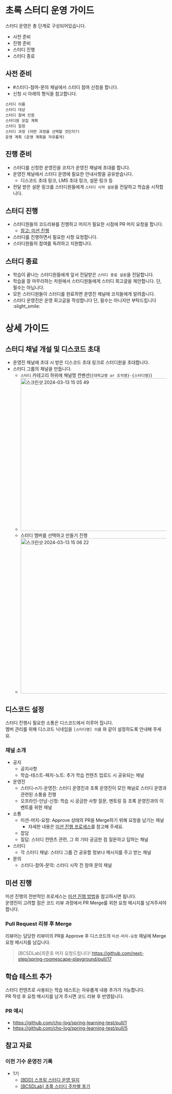 # 초록 스터디 운영 가이드

스터디 운영은 총 단계로 구성되어있습니다.
- 사전 준비
- 진행 준비
- 스터디 진행
- 스터디 종료

## 사전 준비
- #스터디-참여-문의 채널에서 스터디 참여 신청을 합니다.
- 신청 시 아래의 형식을 참고합니다.
```
스터디 이름
스터디 대상
스터디 참여 인원
스터디원 모집 계획
스터디 일정
스터디 과정 (어떤 과정을 선택할 것인지?)
운영 계획 (운영 계획을 자유롭게)
```

## 진행 준비
- 스터디를 신청한 운영진을 코치가 운영진 채널에 초대를 합니다.
- 운영진 채널에서 스터디 운영에 필요한 안내사항을 공유받습니다.
  - 디스코드 초대 링크, LMS 초대 링크, 설문 링크 등
- 전달 받은 설문 링크를 스터디원들에게 `스터디 시작 설문`을 전달하고 학습을 시작합니다.

## 스터디 진행
- 스터디원들의 코드리뷰를 진행하고 머지가 필요한 시점에 PR 머지 요청을 합니다.
  - [참고: 미션 진행](#미션-진행)
- 스터디를 진행하면서 필요한 사항 요청합니다.
- 스터디원들의 참여를 독려하고 지원합니다.

## 스터디 종료
- 학습이 끝나는 스터디원들에게 앞서 전달받은 `스터디 종료 설문`을 전달합니다.
- 학습을 잘 마무리하는 차원에서 스터디원들에게 스터디 회고글을 제안합니다. 단, 필수는 아닙니다.
- 모든 스터디원들이 스터디를 완료하면 운영진 채널에 코치들에게 알려줍니다.
- 스터디 운영진은 운영 회고글을 작성합니다 단, 필수는 아니지만 부탁드립니다 :slight_smile:

# 상세 가이드

## 스터디 채널 개설 및 디스코드 초대
- 운영진 채널에 초대 시 받은 디스코드 초대 링크로 스터디원을 초대합니다.
- 스터디 그룹의 채널을 만듭니다.
  - `스터디` 카테고리 하위에 채널명 컨벤션(`{대학교명 or 조직명}-{스터디명}`)
  - <img width="475" alt="스크린샷 2024-03-13 15 05 49" src="https://github.com/cho-log/cholog-docs/assets/7741546/d664f5f3-6768-49d1-9c7a-c5dbd3b0bc05">
  - 스터디 멤버를 선택하고 만들기 진행
  - <img width="483" alt="스크린샷 2024-03-13 15 06 22" src="https://github.com/cho-log/cholog-docs/assets/7741546/b3410097-67f5-4fde-8fc2-7386cd06ac19">

## 디스코드 설정
스터디 진행시 필요한 소통은 디스코드에서 이루어 집니다.   
멤버 관리를 위해 디스코드 닉네임을 `[스터디명] 이름` 와 같이 설정하도록 안내해 주세요.

### 채널 소개
- 공지
  - 공지사항
  - 학습-테스트-패치-노트: 추가 학습 컨텐츠 업로드 시 공유되는 채널
- 운영진
  - 스터디-n기-운영진: 스터디 운영진과 초록 운영진이 모인 채널로 스터디 운영과 관련된 소통을 진행
  - 오프라인-만남-신청: 학습 시 궁금한 사항 질문, 멘토링 등 초록 운영진과의 이벤트를 위한 채널
- 소통
  - 미션-머지-요청: Approve 상태의 PR을 Merge하기 위해 요청을 남기는 채널 
    - 자세한 내용은 [미션 진행 프로세스](#미션-진행)를 참고해 주세요.
  - 잡담
  - 질답: 스터디 컨텐츠 관련, 그 외 기타 궁금한 점 질문하고 답하는 채널
- 스터디
  - 각 스터디 채널: 스터디 그룹 간 공유할 정보나 메시지를 주고 받는 채널
- 문의
  - 스터디-참여-문의: 스터디 시작 전 참여 문의 채널

## 미션 진행

미션 진행의 전반적인 프로세스는 [미션 진행 방법](https://github.com/cho-log/cholog-docs/tree/main/codereview)을 참고하시면 됩니다.  
운영진이 고려할 점은 코드 리뷰 과정에서 PR Merge를 위한 요청 메시지를 남겨주셔야 합니다.   

### Pull Request 리뷰 후 Merge
리뷰어는 담당한 리뷰이의 PR을 Approve 후 디스코드의 `미션-머지-요청` 채널에 Merge 요청 메시지를 남깁니다.
> [BCSDLab]최준호 머지 요청드립니다!
https://github.com/next-step/spring-roomescape-playground/pull/17

## 학습 테스트 추가

스터디 컨텐츠로 사용되는 학습 테스트는 자유롭게 내용 추가가 가능합니다.  
PR 작성 후 요청 메시지를 남겨 주시면 코드 리뷰 후 반영됩니다. 

### PR 예시
- https://github.com/cho-log/spring-learning-test/pull/1
- https://github.com/cho-log/spring-learning-test/pull/5

## 참고 자료
### 이전 기수 운영진 기록
- 1기
  - [[BDD] 스프링 스터디 운영 일지](https://amaran-th.github.io/tags/%EC%8A%A4%ED%84%B0%EB%94%94-%EC%9A%B4%EC%98%81-%EC%9D%BC%EC%A7%80-%EC%8B%9C%EB%A6%AC%EC%A6%88/)
  - [[BCSDLab] 초록 스터디 주차별 후기](https://velog.io/tags/%EC%B4%88%EB%A1%9D-%EC%8A%A4%ED%84%B0%EB%94%94)
